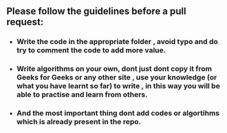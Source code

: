 ## Please follow the guidelines before a pull request:

 * ### Write the code in the appropriate folder , avoid typo and do try to comment the code to add more value.
 * ### Write algorithms on your own, dont just dont copy it from Geeks for Geeks or any other site , use your knowledge (or what you have learnt so far) to write , in this way you        will be able to practise and learn from others.
 * ### And the most important thing dont add codes or algortihms which is already present in the repo.
